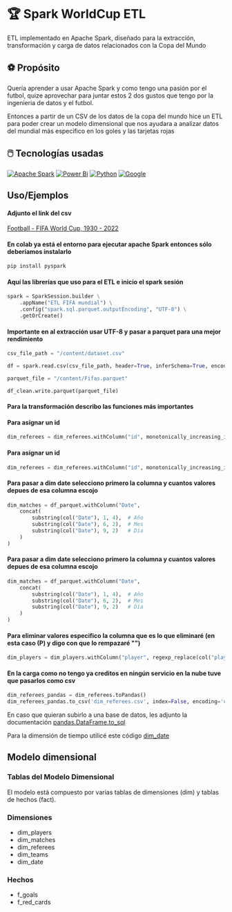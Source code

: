 # 🏆 Spark WorldCup ETL

ETL implementado en Apache Spark, diseñado para la extracción, transformación y carga de datos relacionados con la Copa del Mundo
## ⚽ Propósito

Quería aprender a usar Apache Spark y como tengo una pasión por el futbol, quize aprovechar para juntar estos 2 dos gustos que tengo por la ingenieria de datos y el futbol.

Entonces a partir de un CSV de los datos de la copa del mundo hice un ETL para poder crear un modelo dimensional que nos ayudara a analizar datos del mundial más especifico en los goles y las tarjetas rojas



## 🖱️ Tecnologías usadas
[![Apache Spark](https://img.shields.io/badge/Apache%20Spark-FDEE21?style=flat-square&logo=apachespark&logoColor=black)](https://spark.apache.org/)
[![Power Bi](https://img.shields.io/badge/power_bi-F2C811?style=for-the-badge&logo=powerbi&logoColor=black)](https://www.microsoft.com/es-es/power-platform/products/power-bi)
[![Python](https://img.shields.io/badge/python-3670A0?style=for-the-badge&logo=python&logoColor=ffdd54)](https://www.python.org/)
[![Google](https://img.shields.io/badge/google-4285F4?style=for-the-badge&logo=google&logoColor=white)](https://colab.research.google.com/)

## Uso/Ejemplos

#### Adjunto el link del csv
[Football - FIFA World Cup, 1930 - 2022](https://www.kaggle.com/datasets/piterfm/fifa-football-world-cup?select=matches_1930_2022.csv)


#### En colab ya está el entorno para ejecutar apache Spark entonces sólo deberíamos instalarlo
```python
pip install pyspark
```
#### Aquí las librerías que uso para el ETL e inicio el spark sesión
```python
spark = SparkSession.builder \
    .appName("ETL FIFA mundial") \
    .config("spark.sql.parquet.outputEncoding", "UTF-8") \
    .getOrCreate()
```
#### Importante en al extracción usar UTF-8 y pasar a parquet para una mejor rendimiento
```python
csv_file_path = "/content/dataset.csv"

df = spark.read.csv(csv_file_path, header=True, inferSchema=True, encoding="UTF-8")

parquet_file = "/content/Fifas.parquet"

df_clean.write.parquet(parquet_file)

```

#### Para la transformación describo las funciones más importantes

#### Para asignar un id
```python
dim_referees = dim_referees.withColumn("id", monotonically_increasing_id() + 1)
```
#### Para asignar un id
```python
dim_referees = dim_referees.withColumn("id", monotonically_increasing_id() + 1)
```

#### Para pasar a dim date selecciono primero la columna y cuantos valores depues de esa columna escojo
```python
dim_matches = df_parquet.withColumn("Date",
    concat(
        substring(col("Date"), 1, 4),  # Año
        substring(col("Date"), 6, 2),  # Mes
        substring(col("Date"), 9, 2)   # Día
    )
)
```

#### Para pasar a dim date selecciono primero la columna y cuantos valores depues de esa columna escojo
```python
dim_matches = df_parquet.withColumn("Date",
    concat(
        substring(col("Date"), 1, 4),  # Año
        substring(col("Date"), 6, 2),  # Mes
        substring(col("Date"), 9, 2)   # Día
    )
)
```

#### Para eliminar valores especifico la columna que es lo que eliminaré (en esta caso (P) y digo con que lo rempazaré "")
```python
dim_players = dim_players.withColumn("player", regexp_replace(col("player"), r"\(P\)", ""))
```

#### En la carga como no tengo ya creditos en ningún servicio en la nube tuve que pasarlos como csv 
```python
dim_referees_pandas = dim_referees.toPandas()
dim_referees_pandas.to_csv('dim_referees.csv', index=False, encoding='utf-8'
```
En caso que quieran subirlo a una base de datos, les adjunto la documentación
[pandas.DataFrame.to_sql](https://pandas.pydata.org/docs/reference/api/pandas.DataFrame.to_sql.html)

Para la dimensión de tiempo utilicé este código
[dim_date](https://gist.github.com/sunnycmf/131a10a17d226e2ffb69)

## Modelo dimensional

### Tablas del Modelo Dimensional
El modelo está compuesto por varias tablas de dimensiones (dim) y tablas de hechos (fact).
### Dimensiones
+ dim_players
+ dim_matches
+ dim_referees
+ dim_teams 
+ dim_date 

### Hechos
+ f_goals
+ f_red_cards
